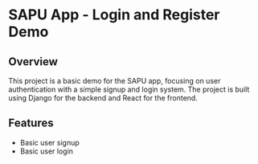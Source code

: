 # SAPU App - Login and Register Demo

## Overview

This project is a basic demo for the SAPU app, focusing on user authentication with a simple signup and login system. The project is built using Django for the backend and React for the frontend.

## Features

- Basic user signup
- Basic user login

